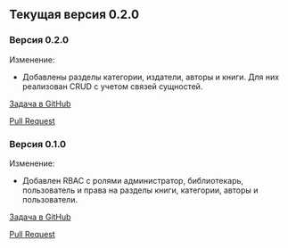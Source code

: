 ## Текущая версия 0.2.0

### Версия 0.2.0
Изменение:
* Добавлены разделы категории, издатели, авторы и книги. Для них реализован CRUD с учетом связей сущностей.

[Задача в GitHub](https://github.com/Almadef/yii2-library/issues/2)

[Pull Request](https://github.com/Almadef/yii2-library/pull/5)

### Версия 0.1.0
Изменение:
* Добавлен RBAC с ролями администратор, библиотекарь, пользователь и права на разделы книги, категории, авторы и пользователи.

[Задача в GitHub](https://github.com/Almadef/yii2-library/issues/1)

[Pull Request](https://github.com/Almadef/yii2-library/pull/4)
